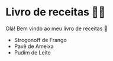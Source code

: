 # Livro de receitas :man_cook:



Olá! Bem vindo ao meu livro de receitas :wave:

- Strogonoff de Frango
- Pavê de Ameixa
- Pudim de Leite
